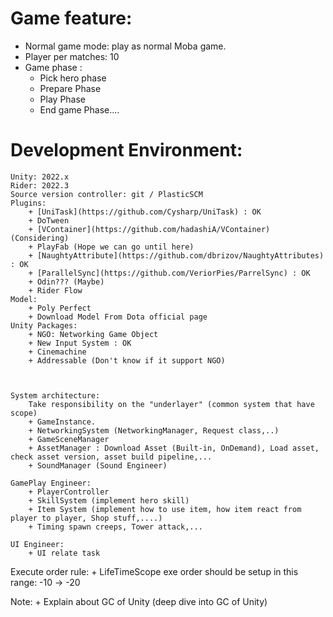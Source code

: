 # Game feature:
   + Normal game mode: play as normal Moba game.
   + Player per matches: 10
   + Game phase : 
        + Pick hero phase
        + Prepare Phase
        + Play Phase
        + End game Phase....
        
        
# Development Environment:
    Unity: 2022.x
    Rider: 2022.3
    Source version controller: git / PlasticSCM
    Plugins: 
        + [UniTask](https://github.com/Cysharp/UniTask) : OK
        + DoTween
        + [VContainer](https://github.com/hadashiA/VContainer) (Considering)
        + PlayFab (Hope we can go until here)
        + [NaughtyAttribute](https://github.com/dbrizov/NaughtyAttributes) : OK
        + [ParallelSync](https://github.com/VeriorPies/ParrelSync) : OK
        + Odin??? (Maybe)
        + Rider Flow
    Model: 
        + Poly Perfect
        + Download Model From Dota official page
    Unity Packages: 
        + NGO: Networking Game Object 
        + New Input System : OK
        + Cinemachine
        + Addressable (Don't know if it support NGO)
        
        
    
    System architecture: 
        Take responsibility on the "underlayer" (common system that have scope)
        + GameInstance.
        + NetworkingSystem (NetworkingManager, Request class,..)
        + GameSceneManager 
        + AssetManager : Download Asset (Built-in, OnDemand), Load asset, check asset version, asset build pipeline,...
        + SoundManager (Sound Engineer)
        
    GamePlay Engineer:
        + PlayerController
        + SkillSystem (implement hero skill)
        + Item System (implement how to use item, how item react from player to player, Shop stuff,....)
        + Timing spawn creeps, Tower attack,...
        
    UI Engineer:
        + UI relate task
        
        
        
Execute order rule:
    + LifeTimeScope exe order should be setup in this range: -10 -> -20
    
    
    
    
Note: 
    + Explain about GC of Unity (deep dive into GC of Unity)
      
        
        
        
        
    
        
        